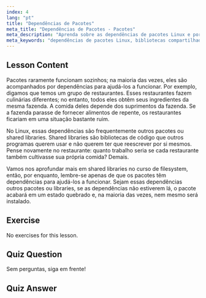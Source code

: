 ```yaml
---
index: 4
lang: "pt"
title: "Dependências de Pacotes"
meta_title: "Dependências de Pacotes - Pacotes"
meta_description: "Aprenda sobre as dependências de pacotes Linux e por que elas são cruciais para a instalação de software. Entenda as bibliotecas compartilhadas e evite pacotes quebrados. Comece sua jornada no Linux!"
meta_keywords: "dependências de pacotes Linux, bibliotecas compartilhadas, pacotes Linux, gerenciamento de pacotes, tutorial Linux, Linux para iniciantes, guia Linux"
---
```


## Lesson Content

Pacotes raramente funcionam sozinhos; na maioria das vezes, eles são acompanhados por dependências para ajudá-los a funcionar. Por exemplo, digamos que temos um grupo de restaurantes. Esses restaurantes fazem culinárias diferentes; no entanto, todos eles obtêm seus ingredientes da mesma fazenda. A comida deles depende dos suprimentos da fazenda. Se a fazenda parasse de fornecer alimentos de repente, os restaurantes ficariam em uma situação bastante ruim.

No Linux, essas dependências são frequentemente outros pacotes ou shared libraries. Shared libraries são bibliotecas de código que outros programas querem usar e não querem ter que reescrever por si mesmos. Pense novamente no restaurante: quanto trabalho seria se cada restaurante também cultivasse sua própria comida? Demais.

Vamos nos aprofundar mais em shared libraries no curso de filesystem, então, por enquanto, lembre-se apenas de que os pacotes têm dependências para ajudá-los a funcionar. Sejam essas dependências outros pacotes ou libraries, se as dependências não estiverem lá, o pacote acabará em um estado quebrado e, na maioria das vezes, nem mesmo será instalado.

## Exercise

No exercises for this lesson.

## Quiz Question

Sem perguntas, siga em frente!

## Quiz Answer
